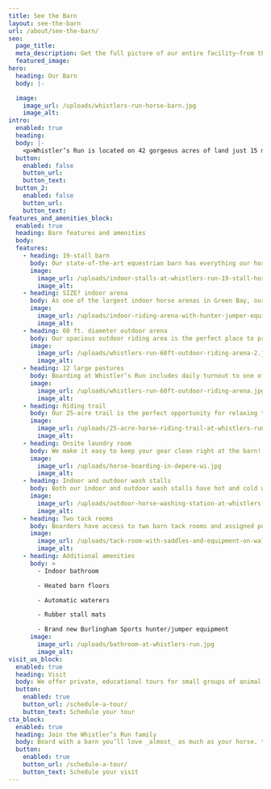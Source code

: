 ```yaml
---
title: See the Barn
layout: see-the-barn
url: /about/see-the-barn/
seo:
  page_title:
  meta_description: Get the full picture of our entire facility—from the 19-stall barn and indoor arena to the 25-acre riding trail and outdoor pastures!
  featured_image:
hero:
  heading: Our Barn
  body: |-

  image:
    image_url: /uploads/whistlers-run-horse-barn.jpg
    image_alt:
intro:
  enabled: true
  heading:
  body: |-
    <p>Whistler’s Run is located on 42 gorgeous acres of land just 15 minutes from downtown De Pere. View photos of the barn and surrounding property and learn more about our amenities for boarders and visitors below.</p>
  button:
    enabled: false
    button_url:
    button_text:
  button_2:
    enabled: false
    button_url:
    button_text:
features_and_amenities_block:
  enabled: true
  heading: Barn features and amenities
  body:
  features:
    - heading: 19-stall barn
      body: Our state-of-the-art equestrian barn has everything our horses, boarders and visitors need to be happy, safe and comfortable year-round.
      image:
        image_url: /uploads/indoor-stalls-at-whistlers-run-19-stall-horse-barn.jpg
        image_alt:
    - heading: SIZE? indoor arena
      body: As one of the largest indoor horse arenas in Green Bay, our horse boarders have ample space and opportunity to train and ride year-round. The arena features a six-layer sand system fit for various disciplines.
      image:
        image_url: /uploads/indoor-riding-arena-with-hunter-jumper-equipment.jpg
        image_alt:
    - heading: 60 ft. diameter outdoor arena
      body: Our spacious outdoor riding area is the perfect place to practice your horsemanship while enjoying the fresh air. Here, you will have ample room to lunge, ride and utilize our brand-new hunter/jumper equipment.
      image:
        image_url: /uploads/whistlers-run-60ft-outdoor-riding-arena-2.jpg
        image_alt:
    - heading: 12 large pastures
      body: Boarding at Whistler’s Run includes daily turnout to one of our spacious pastures, full of healthy grass and clover for grazing as well as automatic waterers and multiple run-in sheds for outdoor coverage.
      image:
        image_url: /uploads/whistlers-run-60ft-outdoor-riding-arena.jpg
        image_alt:
    - heading: Riding trail
      body: Our 25-acre trail is the perfect opportunity for relaxing trail rides where you can take in the sweeping views of the property and surrounding area.
      image:
        image_url: /uploads/25-acre-horse-riding-trail-at-whistlers-run.jpg
        image_alt:
    - heading: Onsite laundry room
      body: We make it easy to keep your gear clean right at the barn! Boarders have free access to our laundry room, featuring an industrial washer and dryer that can handle large blankets, saddle pads and more.
      image:
        image_url: /uploads/horse-boarding-in-depere-wi.jpg
        image_alt:
    - heading: Indoor and outdoor wash stalls
      body: Both our indoor and outdoor wash stalls have hot and cold water, floor drains and rubber mat flooring for convenient, stress-free horse bathing.
      image:
        image_url: /uploads/outdoor-horse-washing-station-at-whistlers-run.jpg
        image_alt:
    - heading: Two tack rooms
      body: Boarders have access to two barn tack rooms and assigned personal storage, including a saddle rack and locker to secure and organize their gear.
      image:
        image_url: /uploads/tack-room-with-saddles-and-equipment-on-wall.jpg
        image_alt:
    - heading: Additional amenities
      body: >
        - Indoor bathroom 

        - Heated barn floors

        - Automatic waterers 

        - Rubber stall mats 

        - Brand new Burlingham Sports hunter/jumper equipment
      image:
        image_url: /uploads/bathroom-at-whistlers-run.jpg
        image_alt:
visit_us_block:
  enabled: true
  heading: Visit
  body: We offer private, educational tours for small groups of animal lovers looking to tour our facility and learn about the animals in our care.
  button:
    enabled: true
    button_url: /schedule-a-tour/
    button_text: Schedule your tour
cta_block:
  enabled: true
  heading: Join the Whistler’s Run family
  body: Board with a barn you’ll love _almost_ as much as your horse. test
  button:
    enabled: true
    button_url: /schedule-a-tour/
    button_text: Schedule your visit
---
```

